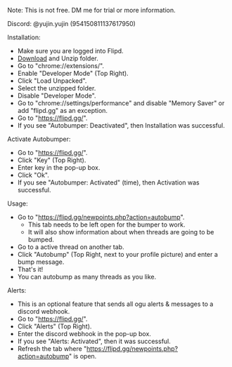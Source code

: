 Note: This is not free. DM me for trial or more information.

Discord: @yujin.yujin (954150811137617950)

Installation:
- Make sure you are logged into Flipd.
- [Download](https://codeload.github.com/yujincode/Flipd.gg-Autobumper/zip/refs/heads/main) and Unzip folder.
- Go to "chrome://extensions/".
- Enable "Developer Mode" (Top Right).
- Click "Load Unpacked".
- Select the unzipped folder.
- Disable "Developer Mode".
- Go to "chrome://settings/performance" and disable "Memory Saver" or add "flipd.gg" as an exception.
- Go to "https://flipd.gg/".
- If you see "Autobumper: Deactivated", then Installation was successful.

Activate Autobumper:
- Go to "https://flipd.gg/".
- Click "Key" (Top Right).
- Enter key in the pop-up box.
- Click "Ok".
- If you see "Autobumper: Activated" (time), then Activation was successful.

Usage:
- Go to "https://flipd.gg/newpoints.php?action=autobump".
  - This tab needs to be left open for the bumper to work.
  - It will also show information about when threads are going to be bumped.
- Go to a active thread on another tab.
- Click "Autobump" (Top Right, next to your profile picture) and enter a bump message.
- That's it!
- You can autobump as many threads as you like.

Alerts:
- This is an optional feature that sends all ogu alerts & messages to a discord webhook.
- Go to "https://flipd.gg/".
- Click "Alerts" (Top Right).
- Enter the discord webhook in the pop-up box.
- If you see "Alerts: Activated", then it was successful.
- Refresh the tab where "https://flipd.gg/newpoints.php?action=autobump" is open.
